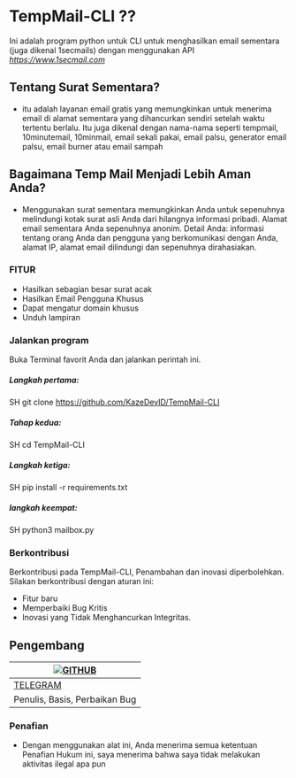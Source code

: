 # TempMail-CLI ??
 Ini adalah program python untuk CLI untuk menghasilkan email sementara (juga dikenal 1secmails) dengan menggunakan API _https://www.1secmail.com_

 ## Tentang Surat Sementara?
  - itu adalah layanan email gratis yang memungkinkan untuk menerima email di alamat sementara yang dihancurkan sendiri setelah waktu tertentu berlalu.  Itu juga dikenal dengan nama-nama seperti tempmail, 10minutemail, 10minmail, email sekali pakai, email palsu, generator email palsu, email burner atau email sampah

 ## Bagaimana Temp Mail Menjadi Lebih Aman Anda?
  - Menggunakan surat sementara memungkinkan Anda untuk sepenuhnya melindungi kotak surat asli Anda dari hilangnya informasi pribadi.  Alamat email sementara Anda sepenuhnya anonim.  Detail Anda: informasi tentang orang Anda dan pengguna yang berkomunikasi dengan Anda, alamat IP, alamat email dilindungi dan sepenuhnya dirahasiakan.
 ### FITUR
  - Hasilkan sebagian besar surat acak
  - Hasilkan Email Pengguna Khusus
  - Dapat mengatur domain khusus
  - Unduh lampiran
 
 ### Jalankan program

 Buka Terminal favorit Anda dan jalankan perintah ini.

 ##### Langkah pertama:

 SH
 git clone https://github.com/KazeDevID/TempMail-CLI


 ##### Tahap kedua:

 SH
 cd TempMail-CLI


 ##### Langkah ketiga:

 SH
 pip install -r requirements.txt


 ##### langkah keempat:

 SH
 python3 mailbox.py


 ### Berkontribusi
 Berkontribusi pada TempMail-CLI, Penambahan dan inovasi diperbolehkan.
 Silakan berkontribusi dengan aturan ini:
 - Fitur baru
 - Memperbaiki Bug Kritis
 - Inovasi yang Tidak Menghancurkan Integritas.

 ## Pengembang

 [![GITHUB](https://github.com/KazeDevID.png?size=100)](https://github.com/KazeDevID) |
 ----|
 [TELEGRAM](https://t.me/KazeDevID) |
 Penulis, Basis, Perbaikan Bug |


 ### Penafian
  - Dengan menggunakan alat ini, Anda menerima semua ketentuan Penafian Hukum ini, saya menerima bahwa saya tidak melakukan aktivitas ilegal apa pun